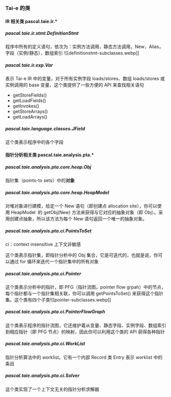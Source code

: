 

### Tai-e 的类
#### IR 相关类 pascal.taie.ir.*

##### pascal.taie.ir.stmt.DefinitionStmt
程序中所有的定义语句，依次为：实例方法调用，静态方法调用，New，Alias，字段（实例/静态），数组索引
![[definitionstmt-subclasses.webp]]
##### pascal.taie.ir.exp.Var
表示 Tai-e IR 中的变量，对于所有实例字段 loads/stores、数组 loads/stores 或实例调用的 base 变量，这个类提供了一些方便的 API 来查找相关语句
- getStoreFields()
- getLoadFields()
- getInvokes()
- getStoreArrays()
- getLoadArrays()

##### pascal.taie.language.classes.JField
这个类表示程序中的各个字段

#### 指针分析相关类 pascal.taie.analysis.pta.*

##### pascal.taie.analysis.pta.core.heap.Obj
 指针集（points-to sets）中的**对象**

##### pascal.taie.analysis.pta.core.heap.HeapModel

 对堆对象进行建模，给定一个 New 语句（即创建点 allocation site），你可以使用 HeapModel 
 的 getObj(New) 方法来获得与它对应的抽象对象（即 Obj）。采用创建点抽象，所以该方法为每个 New 语句返回一个唯一的抽象对象。

##### pascal.taie.analysis.pta.ci.PointsToSet

ci：context insensitive 上下文非敏感

这个类表示指针集，即指针分析中的 Obj 集合，它是可迭代的，也就是说，你可以通过 for 循环来迭代一个指针集中的所有对象

##### pascal.taie.analysis.pta.ci.Pointer
这个类表示分析中的指针，即 PFG（指针流图，pointer flow grpah）中的节点，每个指针都与一个指针集相关联，你可以调用 getPointsToSet() 来获得这个指针集。这个类有四个子类![[pointer-subclasses.webp]]

##### pascal.taie.analysis.pta.ci.PointerFlowGraph
这个类表示程序的指针流图，它还维护着从变量、静态字段、实例字段、数组索引到相应指针（即 PFG 节点）的映射，因此你可以利用这个类的 API 获得各种指针

##### pascal.taie.analysis.pta.ci.WorkList
指针分析算法中的 worklist。它有一个内部 Record 类 Entry 表示 worklist 中的条目

##### pascal.taie.analysis.pta.ci.Solver
这个类实现了一个上下文无关的指针分析求解器